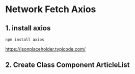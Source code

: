 # Network Fetch Axios

## 1. install axios

```
npm install axios
```

https://jsonplaceholder.typicode.com/

## 2. Create Class Component  ArticleList

